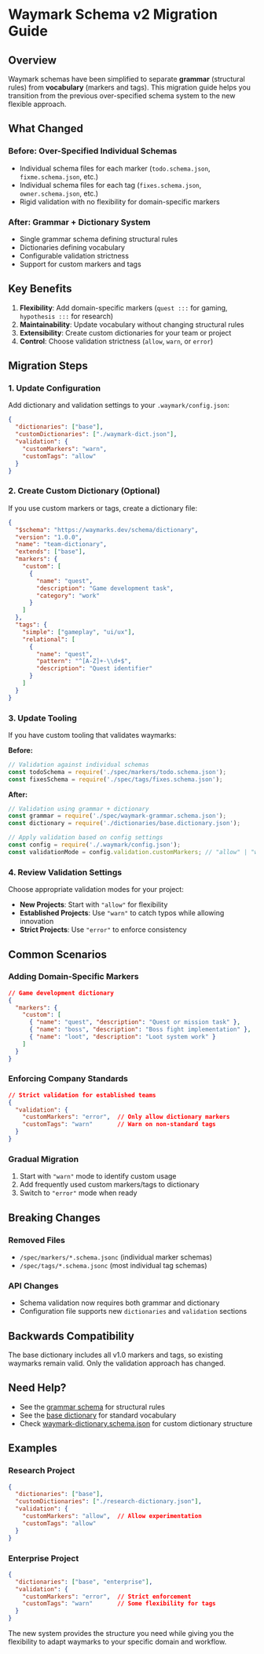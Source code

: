 <!-- !tldr ::: ##wm:docs/migration/v2 Migration guide from over-specified schemas to grammar+dictionary system -->

# Waymark Schema v2 Migration Guide

## Overview

Waymark schemas have been simplified to separate **grammar** (structural rules) from **vocabulary** (markers and tags). This migration guide helps you transition from the previous over-specified schema system to the new flexible approach.

## What Changed

### Before: Over-Specified Individual Schemas
- Individual schema files for each marker (`todo.schema.json`, `fixme.schema.json`, etc.)
- Individual schema files for each tag (`fixes.schema.json`, `owner.schema.json`, etc.)
- Rigid validation with no flexibility for domain-specific markers

### After: Grammar + Dictionary System
- Single grammar schema defining structural rules
- Dictionaries defining vocabulary
- Configurable validation strictness
- Support for custom markers and tags

## Key Benefits

1. **Flexibility**: Add domain-specific markers (`quest :::` for gaming, `hypothesis :::` for research)
2. **Maintainability**: Update vocabulary without changing structural rules
3. **Extensibility**: Create custom dictionaries for your team or project
4. **Control**: Choose validation strictness (`allow`, `warn`, or `error`)

## Migration Steps

### 1. Update Configuration

Add dictionary and validation settings to your `.waymark/config.json`:

```json
{
  "dictionaries": ["base"],
  "customDictionaries": ["./waymark-dict.json"],
  "validation": {
    "customMarkers": "warn",
    "customTags": "allow"
  }
}
```

### 2. Create Custom Dictionary (Optional)

If you use custom markers or tags, create a dictionary file:

```json
{
  "$schema": "https://waymarks.dev/schema/dictionary",
  "version": "1.0.0",
  "name": "team-dictionary",
  "extends": ["base"],
  "markers": {
    "custom": [
      {
        "name": "quest",
        "description": "Game development task",
        "category": "work"
      }
    ]
  },
  "tags": {
    "simple": ["gameplay", "ui/ux"],
    "relational": [
      {
        "name": "quest",
        "pattern": "^[A-Z]+-\\d+$",
        "description": "Quest identifier"
      }
    ]
  }
}
```

### 3. Update Tooling

If you have custom tooling that validates waymarks:

**Before:**
```javascript
// Validation against individual schemas
const todoSchema = require('./spec/markers/todo.schema.json');
const fixesSchema = require('./spec/tags/fixes.schema.json');
```

**After:**
```javascript
// Validation using grammar + dictionary
const grammar = require('./spec/waymark-grammar.schema.json');
const dictionary = require('./dictionaries/base.dictionary.json');

// Apply validation based on config settings
const config = require('./.waymark/config.json');
const validationMode = config.validation.customMarkers; // "allow" | "warn" | "error"
```

### 4. Review Validation Settings

Choose appropriate validation modes for your project:

- **New Projects**: Start with `"allow"` for flexibility
- **Established Projects**: Use `"warn"` to catch typos while allowing innovation
- **Strict Projects**: Use `"error"` to enforce consistency

## Common Scenarios

### Adding Domain-Specific Markers

```json
// Game development dictionary
{
  "markers": {
    "custom": [
      { "name": "quest", "description": "Quest or mission task" },
      { "name": "boss", "description": "Boss fight implementation" },
      { "name": "loot", "description": "Loot system work" }
    ]
  }
}
```

### Enforcing Company Standards

```json
// Strict validation for established teams
{
  "validation": {
    "customMarkers": "error",  // Only allow dictionary markers
    "customTags": "warn"       // Warn on non-standard tags
  }
}
```

### Gradual Migration

1. Start with `"warn"` mode to identify custom usage
2. Add frequently used custom markers/tags to dictionary
3. Switch to `"error"` mode when ready

## Breaking Changes

### Removed Files
- `/spec/markers/*.schema.jsonc` (individual marker schemas)
- `/spec/tags/*.schema.jsonc` (most individual tag schemas)

### API Changes
- Schema validation now requires both grammar and dictionary
- Configuration file supports new `dictionaries` and `validation` sections

## Backwards Compatibility

The base dictionary includes all v1.0 markers and tags, so existing waymarks remain valid. Only the validation approach has changed.

## Need Help?

- See the [grammar schema](../packages/schema/src/spec/waymark-grammar.schema.json) for structural rules
- See the [base dictionary](../packages/schema/src/dictionaries/base.dictionary.json) for standard vocabulary
- Check [waymark-dictionary.schema.json](../packages/schema/src/spec/waymark-dictionary.schema.json) for custom dictionary structure

## Examples

### Research Project
```json
{
  "dictionaries": ["base"],
  "customDictionaries": ["./research-dictionary.json"],
  "validation": {
    "customMarkers": "allow",  // Allow experimentation
    "customTags": "allow"
  }
}
```

### Enterprise Project
```json
{
  "dictionaries": ["base", "enterprise"],
  "validation": {
    "customMarkers": "error",  // Strict enforcement
    "customTags": "warn"       // Some flexibility for tags
  }
}
```

The new system provides the structure you need while giving you the flexibility to adapt waymarks to your specific domain and workflow.